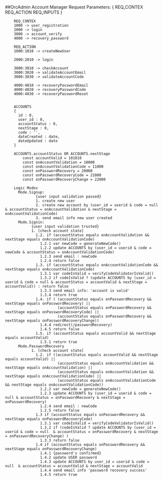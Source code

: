 ##OrcAdmin
        Account Manager
        Request Parameters: { REQ_CONTEX      REQ_ACTION      REQ_INPUTS }

        REQ_CONTEX
        1000 -> user_registration
        2000 -> login
        3000 -> account_verify
        4000 -> recovery_password

        REQ_ACTION
        1000:1010 -> createNewUser

        2000:2010 -> login

        3000:3010 -> checkAccount
        3000:3020 -> validateAccountEmail
        3000:3030 -> validateAccountCode

        4000:4010 -> recoveryPasswordEmail
        4000:4020 -> recoveryPasswordCode
        4000:4030 -> recoveryPasswordReset


        ACCOUNTS 
        {
          id : 0,
          user_id : 0,
          accountStatus : 0,
          nextStage : 0,
          code : '',
          dateCreated : date,
          dateUpdated : date
        }
       
        ACCOUNTS.accountStatus OR ACCOUNTS.nextStage
            const accountValid = 101010
            const onAccountValidation = 10000
            const onAccountValidationCode = 11000
            const onPasswordRecovery = 20000
            const onPasswordRecoveryCode = 21000
            const onPasswordRecoveryChange = 22000

        Logic Modes
          Mode.Signup: 
                  {user input validation passed}
                  1. create new user 
                  2. create new account by (user_id = userid & code = null  & accountStatus = onAccountValidation & nextStage = onAccountValidationCode)
                  3. send email info new user created
          Mode.Signin: 
                {user input validation trusted}
                1. [check account state] 
                  1.2. if (accountStatus equals onAccountValidation && nextStage equals onAccountValidationCode) 
                    1.2.1 var newCode = generateNewCode()
                    1.2.2 update ACCOUNTS by (user_id = userid & code = newCode & accountStatus = onAccountValidationCode) 
                    1.2.3 send email : newCode
                    1.2.4 return false
                  1.3. if (accountStatus equals onAccountValidationCode && nextStage equals onAccountValidationCode)
                    1.3.1 var codeIsValid = verifyCodeValidatorIsValid()
                    1.3.2 if codeIsValid ? (update ACCOUNTS by (user_id = userid & code = null & accountStatus = accountValid & nextStage = accountValid)) : return false
                    1.3.3 send email info: 'account is valid'
                    1.3.4 return true
                  1.4. if ( (accountStatus equals onPasswordRecovery && nextStage equals onPasswordRecovery) || 
                            (accountStatus equals onPasswordRecovery && nextStage equals onPasswordRecoveryCode) ||
                            (accountStatus equals onPasswordRecovery && nextStage equals onPasswordRecoveryChange))          
                    1.4.4 redirect(/passwordRecovery)        
                    1.4.5 return false
                  1.5. if (accountStatus equals accountValid && nextStage equals accountValid)
                    1.5.1 return true
          Mode.PasswordRecovery
                1. [check account state]
                  1.2. if ((accountStatus equals accountValid && nextStage equals accountValid) || 
                            (accountStatus equals onAccountValidation && nextStage equals onAccountValidation) || 
                            (accountStatus equals onAccountValidation && nextStage equals onAccountValidationCode) || 
                            (accountStatus equals onAccountValidationCode && nextStage equals onAccountValidationCode))
                    1.2.2 var newCode = generateNewCode()
                    1.2.3 update ACCOUNTS by (user_id = userid & code = null & accountStatus = onPasswordRecovery & nextStage = onPasswordRecovery)
                    1.2.4 send email : newCode
                    1.2.5 return false
                  1.3 if (accountStatus equals onPasswordRecovery && nextStage equals onPasswordRecoveryCode)
                    1.3.1 var codeIsValid = verifyCodeValidatorIsValid()
                    1.3.2 if (codeIsValid ? update ACCOUNTS by (user_id = userid & code = null  & accountStatus = onPasswordRecovery & nextStage = onPasswordRecoveryChange) )
                    1.3.3 return false
                  1.4 if (accountStatus equals onPasswordRecovery && nextStage equals onPasswordRecoveryChange)
                    1.4.1 {password's confirmed}
                    1.4.2 update USER password 
                    1.4.3 update ACCOUNTS by user_id = userid & code = null  & accountStatus = accountValid & nextStage = accountValid
                    1.4.4 send email info 'password recovery success'
                    1.4.5 return true





        

        




